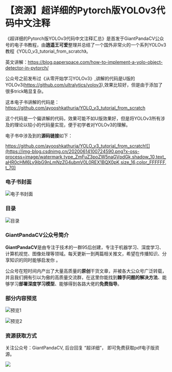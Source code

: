# 【资源】超详细的Pytorch版YOLOv3代码中文注释

《超详细的Pytorch版YOLOv3代码中文注释汇总》是首发于GiantPandaCV公众号的电子书教程，由**逍遥王可爱**整理并总结了一个国外非常火的一个系列YOLOv3教程《YOLO_v3_tutorial_from_scratch》。

英文讲解：https://blog.paperspace.com/how-to-implement-a-yolo-object-detector-in-pytorch/ 

公众号之前发布过《从零开始学习YOLOv3》,讲解的代码是U版的YOLOv3(https://github.com/ultralytics/yolov3),效果比较好，但是由于添加了很多trick略显复杂。

这本电子书讲解的代码是：https://github.com/ayooshkathuria/YOLO_v3_tutorial_from_scratch

这个代码是一个偏讲解的代码，效果可能不如U版效果好，但是将YOLOv3所有涉及的理论以较小的代码量实现，便于初学者对YOLOv3的理解。

电子书中涉及到的**源码链接**如下：

https://github.com/ayooshkathuria/YOLO_v3_tutorial_from_scratch![](https://img-blog.csdnimg.cn/20200614100724590.png?x-oss-process=image/watermark,type_ZmFuZ3poZW5naGVpdGk,shadow_10,text_aHR0cHM6Ly9ibG9nLmNzZG4ubmV0L0REX1BQX0pK,size_16,color_FFFFFF,t_70)

### 电子书封面

![电子书封面](https://img-blog.csdnimg.cn/20200614100908470.png?x-oss-process=image/watermark,type_ZmFuZ3poZW5naGVpdGk,shadow_10,text_aHR0cHM6Ly9ibG9nLmNzZG4ubmV0L0REX1BQX0pK,size_16,color_FFFFFF,t_70)

### 目录

![目录](https://img-blog.csdnimg.cn/20200614100933957.png?x-oss-process=image/watermark,type_ZmFuZ3poZW5naGVpdGk,shadow_10,text_aHR0cHM6Ly9ibG9nLmNzZG4ubmV0L0REX1BQX0pK,size_16,color_FFFFFF,t_70)

### GiantPandaCV公众号简介

 **GiantPandaCV**是由专注于技术的一群95后创建，专注于机器学习、深度学习、计算机视觉、图像处理等领域。每天更新一到两篇相关推文，希望在传播知识、分享知识的同时能够启发你 。

公众号在短时间内产出了大量高质量的**原创**干货文章，并被各大公众号广泛转载，并且我们拥有引以为傲的高质量交流群，在这里你能找到**棘手问题的解决方法**、能够学习**部署深度学习模型**、能够得到各路大佬的**免费指导**。

### 部分内容预览

![预览1](https://img-blog.csdnimg.cn/20200614101135626.png?x-oss-process=image/watermark,type_ZmFuZ3poZW5naGVpdGk,shadow_10,text_aHR0cHM6Ly9ibG9nLmNzZG4ubmV0L0REX1BQX0pK,size_16,color_FFFFFF,t_70)

![预览2](https://img-blog.csdnimg.cn/20200614101200821.png?x-oss-process=image/watermark,type_ZmFuZ3poZW5naGVpdGk,shadow_10,text_aHR0cHM6Ly9ibG9nLmNzZG4ubmV0L0REX1BQX0pK,size_16,color_FFFFFF,t_70)



### 资源获取方式

关注公众号：GiantPandaCV, 后台回复 “超详细”， 即可免费获取pdf电子版资源。

![](https://img-blog.csdnimg.cn/20200116212417846.jpg)
